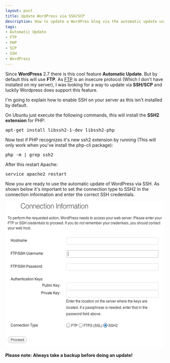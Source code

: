 ```yaml
---
layout: post
title: Update WordPress via SSH/SCP
description: How to update a WordPres blog via the automatic update using SSH/SCP. As FTP is insecure.
tags:
- Automatic Update
- FTP
- PHP
- SCP
- SSH
- WordPress
---
```

Since <strong>WordPress</strong> 2.7 there is this cool feature <strong>Automatic Update</strong>. But by default this will use <strong>FTP</strong>. As <a title="FTP Security" href="http://en.wikipedia.org/wiki/File_Transfer_Protocol#Security">FTP</a> is an insecure protocol (Which I don't have installed on my server), I was looking for a way to update via <strong>SSH/SCP</strong> and luckily Wordpress does support this feature.

I'm going to explain how to enable SSH on your server as this isn't installed by default.

On Ubuntu just execute the following commands, this will install the <strong>SSH2 extension</strong> for PHP:
<pre>apt-get install libssh2-1-dev libssh2-php</pre>
Now test if PHP recognizes it's new ssh2 extension by running (This will only work when you've install the php-cli package):
<pre>php -m | grep ssh2</pre>
After this restart Apache:
<pre>service apache2 restart</pre>
Now you are ready to use the automatic update of WordPress via SSH. As shown below it's important to set the connection type to SSH2 in the connection information and enter the correct SSH credentials.

<img title="WordPress Update" src="/assets/img/2012-02-25/wordpress-update.png" alt="" width="540" height="460" />

<strong>Please note: Always take a backup before doing an update!</strong>
